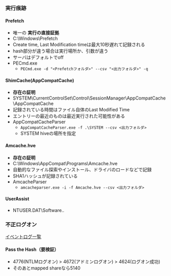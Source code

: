 ### 実行痕跡
#### Prefetch
* 唯一の __実行の直接証拠__
* C:\Windows\Prefetch
* Create time, Last Modification timeは最大10秒遅れて記録される
* hash部分が違う場合は実行場所か、引数が違う
* サーバはデフォルトでoff
* PECmd.exe
  * `PECmd.exe -d "<Prefetchフォルダ>" --csv "<出力フォルダ>" -q`

#### ShimCache(AppCompatCache)
* __存在の証明__
* SYSTEM\CurrentControlSet\Control\SessionManager\AppCompatCache\AppCompatCache
* 記録されている時間はファイル自体のLast Modified Time
* エントリーの最近のものは最近実行された可能性がある
* AppCompatCacheParser
  * `AppCompatCacheParser.exe -f .\SYSTEM --csv <出力フォルダ>`
  * SYSTEM hiveの場所を指定 


#### Amcache.hve
* __存在の証明__
* C:\Windows\AppCompat\Programs\Amcache.hve
* 自動的なファイル探索やインストール、ドライバのロードなどで記録
* SHA1ハッシュが記録されている
* AmcacheParser
  * `amcacheparser.exe -i -f Amcache.hve --csv <出力フォルダ>` 

#### UserAssist
* NTUSER.DAT\Software\..

### 不正ログオン
[イベントログ一覧](/イベントログ.)

#### Pass the Hash（要検証）
* 4776(NTLMログオン) > 4672(アドミンログオン) > 4624(ログオン成功)
* そのあとmapped shareなら5140
